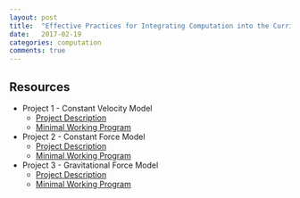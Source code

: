 ```yaml
---
layout: post
title:  "Effective Practices for Integrating Computation into the Curriculum"
date:   2017-02-19
categories: computation
comments: true
---
```


## Resources

* Project 1 - Constant Velocity Model
  * [Project Description](http://p3server.pa.msu.edu/coursewiki/doku.php?id=course_planning:183_projects:s17_project_1)
  * [Minimal Working Program](http://www.glowscript.org/#/user/caballeroatmsu/folder/PCubedMechanics/program/Voyager)
* Project 2 - Constant Force Model
  * [Project Description](http://p3server.pa.msu.edu/coursewiki/doku.php?id=course_planning:183_projects:s17_project_2)
  * [Minimal Working Program](http://www.glowscript.org/#/user/caballeroatmsu/folder/PCubedMechanics/program/Hovercraft)
* Project 3 - Gravitational Force Model
  * [Project Description](http://p3server.pa.msu.edu/coursewiki/doku.php?id=course_planning:183_projects:s17_project_3)
  * [Minimal Working Program](http://www.glowscript.org/#/user/caballeroatmsu/folder/PCubedMechanics/program/GeostationaryOrbit)
